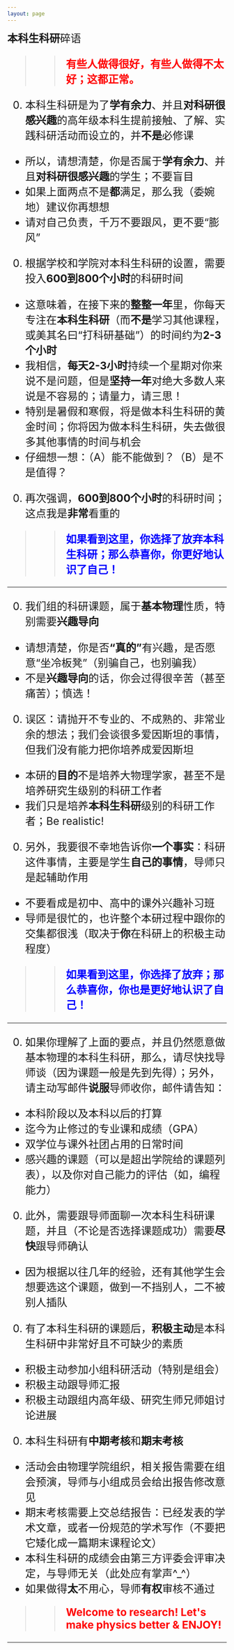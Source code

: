 ```yaml
---
layout: page
---
```


<big><big><big> **本科生科研**碎语

>> <font color="red"><b>有些人做得很好，有些人做得不太好；这都正常。</b></font>

0. 本科生科研是为了**学有余力**、并且**对科研很感兴趣**的高年级本科生提前接触、了解、实践科研活动而设立的，并**不是**必修课
  - 所以，请想清楚，你是否属于**学有余力**、并且**对科研很感兴趣**的学生；不要盲目
  - 如果上面两点不是**都**满足，那么我（委婉地）建议你再想想
  - 请对自己负责，千万不要跟风，更不要“膨风”

0. 根据学校和学院对本科生科研的设置，需要投入**600到800个小时**的科研时间
  - 这意味着，在接下来的**整整一年**里，你每天专注在**本科生科研**（而**不是**学习其他课程，或美其名曰“打科研基础”）的时间约为**2-3个小时**
  - 我相信，**每天2-3小时**持续一个星期对你来说不是问题，但是**坚持一年**对绝大多数人来说是不容易的；请量力，请三思！
  - 特别是暑假和寒假，将是做本科生科研的黄金时间；你将因为做本科生科研，失去做很多其他事情的时间与机会
  - 仔细想一想：（A）能不能做到？（B）是不是值得？

0. 再次强调，**600到800个小时**的科研时间；这点我是**非常**看重的

>> <font color="blue"><b>如果看到这里，你选择了放弃本科生科研；那么恭喜你，你更好地认识了自己！</b></font>

---

0. 我们组的科研课题，属于**基本物理**性质，特别需要**兴趣导向**
  - 请想清楚，你是否<b>“真的”</b>有兴趣，是否愿意“坐冷板凳”（别骗自己，也别骗我）
  - 不是**兴趣导向**的话，你会过得很辛苦（甚至痛苦）；慎选！

0. 误区：请抛开不专业的、不成熟的、非常业余的想法；我们会谈很多爱因斯坦的事情，但我们没有能力把你培养成爱因斯坦
  - 本研的**目的**不是培养大物理学家，甚至不是培养研究生级别的科研工作者
  - 我们只是培养**本科生科研**级别的科研工作者；Be realistic!

0. 另外，我要很不幸地告诉你**一个事实**：科研这件事情，主要是学生**自己的事情**，导师只是起辅助作用
  - 不要看成是初中、高中的课外兴趣补习班
  - 导师是很忙的，也许整个本研过程中跟你的交集都很浅（取决于**你**在科研上的积极主动程度）

>> <font color="blue"><b>如果看到这里，你选择了放弃；那么恭喜你，你也是更好地认识了自己！</b></font>

---

0. 如果你理解了上面的要点，并且仍然愿意做基本物理的本科生科研，那么，请尽快找导师谈（因为课题一般是先到先得）；另外，请主动写邮件**说服**导师收你，邮件请告知：
  - 本科阶段以及本科以后的打算
  - 迄今为止修过的专业课和成绩（GPA）
  - 双学位与课外社团占用的日常时间
  - 感兴趣的课题（可以是超出学院给的课题列表），以及你对自己能力的评估（如，编程能力）

0. 此外，需要跟导师面聊一次本科生科研课题，并且（不论是否选择课题成功）需要**尽快**跟导师确认
  - 因为根据以往几年的经验，还有其他学生会想要选这个课题，做到一不挡别人，二不被别人插队

0. 有了本科生科研的课题后，**积极主动**是本科生科研中非常好且不可缺少的素质
  - 积极主动参加小组科研活动（特别是组会）
  - 积极主动跟导师汇报
  - 积极主动跟组内高年级、研究生师兄师姐讨论进展

0. 本科生科研有**中期考核**和**期末考核**
  - 活动会由物理学院组织，相关报告需要在组会预演，导师与小组成员会给出报告修改意见
  - 期末考核需要上交总结报告：已经发表的学术文章，或者一份规范的学术写作（不要把它矮化成一篇期末课程论文）
  - 本科生科研的成绩会由第三方评委会评审决定，与导师无关（此处应有掌声^_^）
  - 如果做得**太**不用心，导师**有权**审核不通过

>> <font color="red"><b>Welcome to research! Let's make physics better & ENJOY!</b></font>

---
